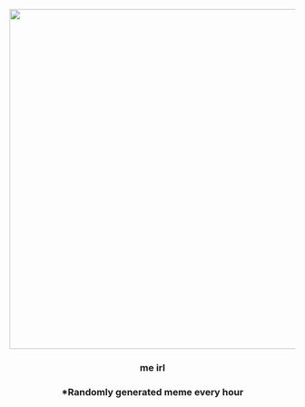 <p align="center">
        <img src="https://i.redd.it/e29a34206km91.jpg" width="600" height="600">
        </p>
        <h3 align="center">me irl</h3>
        <h3 align="center">*Randomly generated meme every hour</h3>
    